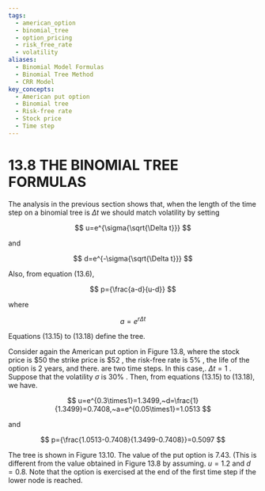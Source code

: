 ```yaml
---
tags:
  - american_option
  - binomial_tree
  - option_pricing
  - risk_free_rate
  - volatility
aliases:
  - Binomial Model Formulas
  - Binomial Tree Method
  - CRR Model
key_concepts:
  - American put option
  - Binomial tree
  - Risk-free rate
  - Stock price
  - Time step
---
```


# 13.8 THE BINOMIAL TREE FORMULAS  

The analysis in the previous section shows that, when the length of the time step on a binomial tree is $\Delta t$ we should match volatility by setting  

$$
u=e^{\sigma{\sqrt{\Delta t}}}
$$  

and  

$$
d=e^{-\sigma{\sqrt{\Delta t}}}
$$  

Also, from equation (13.6),  

$$
p={\frac{a-d}{u-d}}
$$  

where  

$$
a=e^{r\Delta t}
$$  

Equations (13.15) to (13.18) define the tree.  

Consider again the American put option in Figure 13.8, where the stock price is $\$50$ the strike price is $\$52$ , the risk-free rate is $5\%$ , the life of the option is 2 years, and there. are two time steps. In this case,. $\Delta t=1$ . Suppose that the volatility $\sigma$ is $30\%$ . Then, from equations (13.15) to (13.18), we have.  

$$
u=e^{0.3\times1}=1.3499,~d=\frac{1}{1.3499}=0.7408,~a=e^{0.05\times1}=1.0513
$$  

and  

$$
p={\frac{1.0513-0.7408}{1.3499-0.7408}}=0.5097
$$  

The tree is shown in Figure 13.10. The value of the put option is 7.43. (This is different from the value obtained in Figure 13.8 by assuming. $u=1.2$ and $d=0.8.$ Note that the option is exercised at the end of the first time step if the lower node is reached.  
